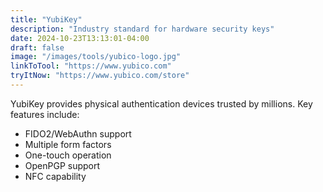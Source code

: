 ```yaml
---
title: "YubiKey"
description: "Industry standard for hardware security keys"
date: 2024-10-23T13:13:01-04:00
draft: false
image: "/images/tools/yubico-logo.jpg"
linkToTool: "https://www.yubico.com"
tryItNow: "https://www.yubico.com/store"
---
```

YubiKey provides physical authentication devices trusted by millions. Key features include:
- FIDO2/WebAuthn support
- Multiple form factors
- One-touch operation
- OpenPGP support
- NFC capability

